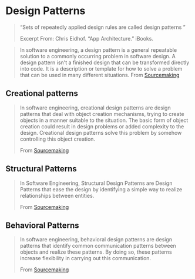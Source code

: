 # Design Patterns

> “Sets of repeatedly applied design rules are called design patterns ”
>
> Excerpt From: Chris Eidhof. “App Architecture.” iBooks.

> In software engineering, a design pattern is a general repeatable solution to a commonly occurring problem in software design.
> A design pattern isn't a finished design that can be transformed directly into code. It is a description or template for how to solve a problem that can be used in many different situations.
> From [Sourcemaking](https://sourcemaking.com/design_patterns)


## Creational patterns

> In software engineering, creational design patterns are design patterns that
> deal with object creation mechanisms, trying to create objects in a manner
> suitable to the situation.
> The basic form of object creation could result in design problems or added
> complexity to the design. Creational design patterns solve this problem by
> somehow controlling this object creation.
>
> From [Sourcemaking](https://sourcemaking.com/design_patterns/creational_patterns)


## Structural Patterns

> In Software Engineering, Structural Design Patterns are Design Patterns
> that ease the design by identifying a simple way to realize relationships between entities.
>
> From [Sourcemaking](https://sourcemaking.com/design_patterns/structural_patterns)

## Behavioral Patterns

> In software engineering, behavioral design patterns are design patterns that identify
> common communication patterns between objects and realize these patterns.
> By doing so, these patterns increase flexibility in carrying out this communication.
>
> From [Sourcemaking](https://sourcemaking.com/design_patterns/behavioral_patterns)
